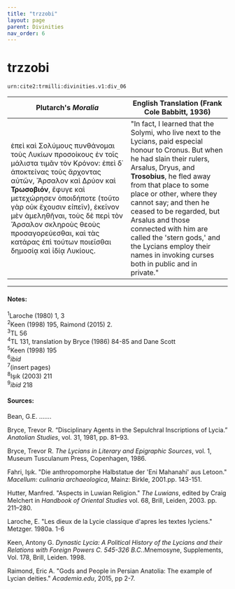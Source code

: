 ```yaml
---
title: "trzzobi"
layout: page
parent: Divinities
nav_order: 6
---
```


# trzzobi

`urn:cite2:trmilli:divinities.v1:div_06`






|Plutarch's *Moralia* | English Translation (Frank Cole Babbitt, 1936) |
|----------|----------|
|ἐπεὶ καὶ Σολύμους πυνθάνομαι τοὺς Λυκίων προσοίκους ἐν τοῖς μάλιστα τιμᾶν τὸν Κρόνον: ἐπεὶ δ᾽ ἀποκτείνας τοὺς ἄρχοντας αὐτῶν, Ἄρσαλον καὶ Δρύον καὶ **Τρωσοβιόν**, ἔφυγε καὶ μετεχώρησεν ὁποιδήποτε (τοῦτο γὰρ οὐκ ἔχουσιν εἰπεῖν), ἐκεῖνον μὲν ἀμεληθῆναι, τοὺς δὲ περὶ τὸν Ἄρσαλον σκληροὺς θεοὺς προσαγορεύεσθαι, καὶ τὰς κατάρας ἐπὶ τούτων ποιεῖσθαι δημοσίᾳ καὶ ἰδίᾳ Λυκίους.|"In fact, I learned that the Solymi, who live next to the Lycians, paid especial honour to Cronus. But when he had slain their rulers, Arsalus, Dryus, and **Trosobius**, he fled away from that place to some place or other, where they cannot say; and then he ceased to be regarded, but Arsalus and those connected with him are called the 'stern gods,' and the Lycians employ their names in invoking curses both in public and in private." |


--------------------------------------------------------------
#### Notes:
<sup>1</sup>Laroche (1980) 1, 3<br>
<sup>2</sup>Keen (1998) 195, Raimond (2015) 2.<br>
<sup>3</sup>TL 56<br>
<sup>4</sup>TL 131, translation by Bryce (1986) 84-85 and Dane Scott<br>
<sup>5</sup>Keen (1998) 195<br>
<sup>6</sup>*ibid*<br>
<sup>7</sup>(insert pages)<br>
<sup>8</sup>Işık (2003) 211<br>
<sup>9</sup>*ibid* 218<br>

#### Sources: 
Bean, G.E. .......

Bryce, Trevor R. “Disciplinary Agents in the Sepulchral Inscriptions of Lycia.” *Anatolian Studies*, vol. 31, 1981, pp. 81–93.

Bryce, Trevor R. *The Lycians in Literary and Epigraphic Sources*, vol. 1, Museum Tusculanum Press, Copenhagen, 1986.

Fahri, Işık. "Die anthropomorphe Halbstatue der 'Eni Mahanahi' aus Letoon." *Macellum: culinaria archaeologica*, Mainz: Birkle, 2001.pp. 143-151. 

Hutter, Manfred. "Aspects in Luwian Religion." *The Luwians*, edited by Craig Melchert in *Handbook of Oriental Studies* vol. 68, Brill, Leiden, 2003. pp. 211–280.

Laroche, E. "Les dieux de la Lycie classique d'apres les textes lyciens." Metzger. 1980a. 1-6

Keen, Antony G. *Dynastic Lycia: A Political History of the Lycians and their Relations with Foreign Powers C. 545-326 B.C.*.Mnemosyne, Supplements, Vol. 178, Brill, Leiden. 1998.

Raimond, Eric A. "Gods and People in Persian Anatolia: The example of Lycian deities." *Academia.edu*, 2015, pp  2-7.
